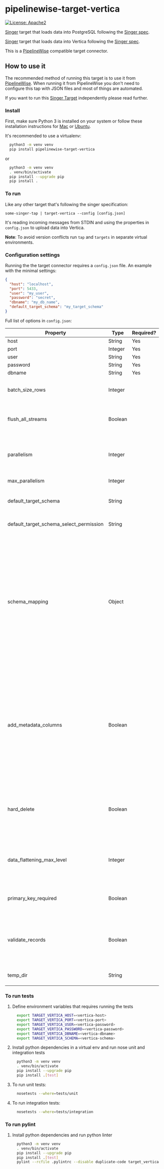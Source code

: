 # pipelinewise-target-vertica

<!-- [![PyPI version](https://badge.fury.io/py/pipelinewise-target-postgres.svg)](https://badge.fury.io/py/pipelinewise-target-postgres)
[![PyPI - Python Version](https://img.shields.io/pypi/pyversions/pipelinewise-target-postgres.svg)](https://pypi.org/project/pipelinewise-target-postgres/) -->
[![License: Apache2](https://img.shields.io/badge/License-Apache2-yellow.svg)](https://opensource.org/licenses/Apache-2.0)

[Singer](https://www.singer.io/) target that loads data into PostgreSQL following the [Singer spec](https://github.com/singer-io/getting-started/blob/master/docs/SPEC.md).

[Singer](https://www.singer.io/) target that loads data into Vertica following the [Singer spec](https://github.com/singer-io/getting-started/blob/master/docs/SPEC.md).

This is a [PipelineWise](https://transferwise.github.io/pipelinewise) compatible target connector.

## How to use it

The recommended method of running this target is to use it from [PipelineWise](https://transferwise.github.io/pipelinewise). When running it from PipelineWise you don't need to configure this tap with JSON files and most of things are automated.

If you want to run this [Singer Target](https://singer.io) independently please read further.

### Install

First, make sure Python 3 is installed on your system or follow these
installation instructions for [Mac](http://docs.python-guide.org/en/latest/starting/install3/osx/) or
[Ubuntu](https://www.digitalocean.com/community/tutorials/how-to-install-python-3-and-set-up-a-local-programming-environment-on-ubuntu-16-04).

It's recommended to use a virtualenv:

```bash
  python3 -m venv venv
  pip install pipelinewise-target-vertica
```

or

```bash
  python3 -m venv venv
  . venv/bin/activate
  pip install --upgrade pip
  pip install .
```

### To run

Like any other target that's following the singer specification:

`some-singer-tap | target-vertica --config [config.json]`

It's reading incoming messages from STDIN and using the properties in `config.json` to upload data into Vertica.

**Note**: To avoid version conflicts run `tap` and `targets` in separate virtual environments.

### Configuration settings

Running the the target connector requires a `config.json` file. An example with the minimal settings:

```json
{
  "host": "localhost",
  "port": 5433,
  "user": "my_user",
  "password": "secret",
  "dbname": "my_db_name",
  "default_target_schema": "my_target_schema"
}
```

Full list of options in `config.json`:

| Property                                | Type    | Required? | Description                                                                                                                                                                                                                                                                                                                                                                                                                                                                                                                                                                                                                                                                                                                                                                                                            |
| --------------------------------------- | ------- | --------- | ---------------------------------------------------------------------------------------------------------------------------------------------------------------------------------------------------------------------------------------------------------------------------------------------------------------------------------------------------------------------------------------------------------------------------------------------------------------------------------------------------------------------------------------------------------------------------------------------------------------------------------------------------------------------------------------------------------------------------------------------------------------------------------------------------------------------- |
| host                                    | String  | Yes       | Vertica host                                                                                                                                                                                                                                                                                                                                                                                                                                                                                                                                                                                                                                                                                                                                                                                                           |
| port                                    | Integer | Yes       | Vertica port                                                                                                                                                                                                                                                                                                                                                                                                                                                                                                                                                                                                                                                                                                                                                                                                           |
| user                                    | String  | Yes       | Vertica user                                                                                                                                                                                                                                                                                                                                                                                                                                                                                                                                                                                                                                                                                                                                                                                                           |
| password                                | String  | Yes       | Vertica password                                                                                                                                                                                                                                                                                                                                                                                                                                                                                                                                                                                                                                                                                                                                                                                                       |
| dbname                                  | String  | Yes       | Vertica database name                                                                                                                                                                                                                                                                                                                                                                                                                                                                                                                                                                                                                                                                                                                                                                                                  |
| batch_size_rows                         | Integer |           | (Default: 100000) Maximum number of rows in each batch. At the end of each batch, the rows in the batch are loaded into Vertica.                                                                                                                                                                                                                                                                                                                                                                                                                                                                                                                                                                                                                                                                                       |
| flush_all_streams                       | Boolean |           | (Default: False) Flush and load every stream into Vertica when one batch is full. Warning: This may trigger the COPY command to use files with low number of records.                                                                                                                                                                                                                                                                                                                                                                                                                                                                                                                                                                                                                                                  |
| parallelism                             | Integer |           | (Default: 0) The number of threads used to flush tables. 0 will create a thread for each stream, up to parallelism_max. -1 will create a thread for each CPU core. Any other positive number will create that number of threads, up to parallelism_max.                                                                                                                                                                                                                                                                                                                                                                                                                                                                                                                                                                |
| max_parallelism                         | Integer |           | (Default: 16) Max number of parallel threads to use when flushing tables.                                                                                                                                                                                                                                                                                                                                                                                                                                                                                                                                                                                                                                                                                                                                              |
| default_target_schema                   | String  |           | Name of the schema where the tables will be created. If `schema_mapping` is not defined then every stream sent by the tap is loaded into this schema.                                                                                                                                                                                                                                                                                                                                                                                                                                                                                                                                                                                                                                                                  |
| default_target_schema_select_permission | String  |           | Grant USAGE privilege on newly created schemas and grant SELECT privilege on newly created                                                                                                                                                                                                                                                                                                                                                                                                                                                                                                                                                                                                                                                                                                                             |
| schema_mapping                          | Object  |           | Useful if you want to load multiple streams from one tap to multiple Vertica schemas.<br><br>If the tap sends the `stream_id` in `<schema_name>-<table_name>` format then this option overwrites the `default_target_schema` value. Note, that using `schema_mapping` you can overwrite the `default_target_schema_select_permission` value to grant SELECT permissions to different groups per schemas or optionally you can create indices automatically for the replicated tables.<br><br> **Note**: This is an experimental feature and recommended to use via PipelineWise YAML files that will generate the object mapping in the right JSON format. For further info check a [PipelineWise YAML Example](https://transferwise.github.io/pipelinewise/connectors/taps/mysql.html#configuring-what-to-replicate). |
| add_metadata_columns                    | Boolean |           | (Default: False) Metadata columns add extra row level information about data ingestion's, (i.e. when was the row read in source, when was inserted or deleted in vertica etc.) Metadata columns are creating automatically by adding extra columns to the tables with a column prefix `_SDC_`. The column names are following the stitch naming conventions documented at https://www.stitchdata.com/docs/data-structure/integration-schemas#sdc-columns. Enabling metadata columns will flag the deleted rows by setting the `_SDC_DELETED_AT` metadata column. Without the `add_metadata_columns` option the deleted rows from singer taps will not be recognizable in Vertica.                                                                                                                                      |
| hard_delete                             | Boolean |           | (Default: False) When `hard_delete` option is true then DELETE SQL commands will be performed in Vertica to delete rows in tables. It's achieved by continuously checking the `_SDC_DELETED_AT` metadata column sent by the singer tap. Due to deleting rows requires metadata columns, `hard_delete` option automatically enables the `add_metadata_columns` option as well.                                                                                                                                                                                                                                                                                                                                                                                                                                          |
| data_flattening_max_level               | Integer |           | (Default: 0) Object type RECORD items from taps can be transformed to flattened columns by creating columns automatically.<br><br>When value is 0 (default) then flattening functionality is turned off.                                                                                                                                                                                                                                                                                                                                                                                                                                                                                                                                                                                                               |
| primary_key_required                    | Boolean |           | (Default: True) Log based and Incremental replications on tables with no Primary Key cause duplicates when merging UPDATE events. When set to true, stop loading data if no Primary Key is defined.                                                                                                                                                                                                                                                                                                                                                                                                                                                                                                                                                                                                                    |
| validate_records                        | Boolean |           | (Default: False) Validate every single record message to the corresponding JSON schema. This option is disabled by default and invalid RECORD messages will fail only at load time by Vertica. Enabling this option will detect invalid records earlier but could cause performance degradation.                                                                                                                                                                                                                                                                                                                                                                                                                                                                                                                       |
| temp_dir                                | String  |           | (Default: platform-dependent) Directory of temporary CSV files with RECORD messages.                                                                                                                                                                                                                                                                                                                                                                                                                                                                                                                                                                                                                                                                                                                                   |

### To run tests

1. Define environment variables that requires running the tests

    ```bash
      export TARGET_VERTICA_HOST=<vertica-host>
      export TARGET_VERTICA_PORT=<vertica-port>
      export TARGET_VERTICA_USER=<vertica-password>
      export TARGET_VERTICA_PASSWORD=<vertica-password>
      export TARGET_VERTICA_DBNAME=<vertica-dbname>
      export TARGET_VERTICA_SCHEMA=<vertica-schema>
    ```

2. Install python dependencies in a virtual env and run nose unit and integration tests

    ```bash
      python3 -m venv venv
      . venv/bin/activate
      pip install --upgrade pip
      pip install .[test]
    ```

3. To run unit tests:

    ```bash
      nosetests --where=tests/unit
    ```

4. To run integration tests:

    ```bash
      nosetests --where=tests/integration
    ```

### To run pylint

1. Install python dependencies and run python linter

    ```bash
      python3 -m venv venv
      . venv/bin/activate
      pip install --upgrade pip
      pip install .[test]
      pylint --rcfile .pylintrc --disable duplicate-code target_vertica/
    ```
